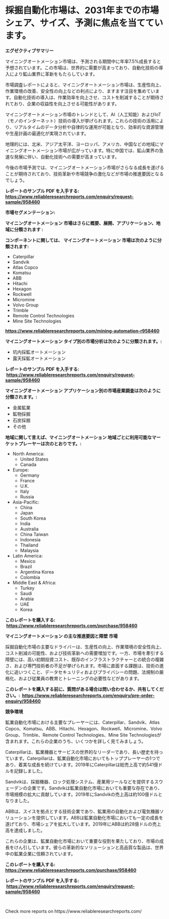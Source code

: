 <p><h1>採掘自動化市場は、2031年までの市場シェア、サイズ、予測に焦点を当てています。</h1></p><p><strong>エグゼクティブサマリー</strong></p>
<p><p>マイニングオートメーション市場は、予測される期間中に年率7.5%成長すると予想されています。この市場は、世界的に需要が高まっており、自動化技術の導入により鉱山業界に革新をもたらしています。</p><p>市場調査レポートによると、マイニングオートメーション市場は、生産性向上、作業環境の改善、安全性の向上などの利点により、ますます注目を集めています。自動化技術の導入は、作業効率を向上させ、コストを削減することが期待されており、企業の収益性を向上させる可能性があります。</p><p>マイニングオートメーション市場のトレンドとして、AI（人工知能）およびIoT（モノのインターネット）技術の導入が挙げられます。これらの技術の活用により、リアルタイムのデータ分析や自律的な運用が可能となり、効率的な資源管理や生産計画の最適化が実現されています。</p><p>地理的には、北米、アジア太平洋、ヨーロッパ、アメリカ、中国などの地域にマイニングオートメーション市場が広がっています。特に中国では、鉱山業界の急速な発展に伴い、自動化技術への需要が高まっています。</p><p>今後の市場予測では、マイニングオートメーション市場がさらなる成長を遂げることが期待されており、技術革新や市場競争の激化などが市場の推進要因となるでしょう。</p></p>
<p><strong>レポートのサンプル PDF を入手する: <a href="https://www.reliableresearchreports.com/enquiry/request-sample/958460">https://www.reliableresearchreports.com/enquiry/request-sample/958460</a></strong></p>
<p><strong>市場セグメンテーション:</strong></p>
<p><strong> マイニングオートメーション 市場はさらに概要、展開、アプリケーション、地域に分類されます :</strong></p>
<p><strong>コンポーネントに関しては、 マイニングオートメーション 市場は次のように分類されます: &nbsp;</strong></p>
<p><ul><li>Caterpillar</li><li>Sandvik</li><li>Atlas Copco</li><li>Komatsu</li><li>ABB</li><li>Hitachi</li><li>Hexagon</li><li>Rockwell</li><li>Micromine</li><li>Volvo Group</li><li>Trimble</li><li>Remote Control Technologies</li><li>Mine Site Technologies</li></ul></p>
<p><strong><a href="https://www.reliableresearchreports.com/mining-automation-r958460">https://www.reliableresearchreports.com/mining-automation-r958460</a></strong></p>
<p><strong> マイニングオートメーション タイプ別の市場分析は次のように分類されます。:</strong></p>
<p><ul><li>坑内採鉱オートメーション</li><li>露天採鉱オートメーション</li></ul></p>
<p><strong>レポートのサンプル PDF を入手する: &nbsp;<a href="https://www.reliableresearchreports.com/enquiry/request-sample/958460">https://www.reliableresearchreports.com/enquiry/request-sample/958460</a></strong></p>
<p><strong> マイニングオートメーション アプリケーション別の市場産業調査は次のように分類されます。:</strong></p>
<p><ul><li>金属鉱業</li><li>鉱物採掘</li><li>石炭採掘</li><li>その他</li></ul></p>
<p><strong>地域に関して言えば、マイニングオートメーション 地域ごとに利用可能なマーケットプレーヤーは次のとおりです。:</strong></p>
<p><ul>
    <li>
        North America:
        <ul>
            <li>United States</li>
            <li>Canada</li>
        </ul>
    </li>
    <li>
        Europe:
        <ul>
            <li>Germany</li>
            <li>France</li>
            <li>U.K.</li>
            <li>Italy</li>
            <li>Russia</li>
        </ul>
    </li>
    <li>
        Asia-Pacific:
        <ul>
            <li>China</li>
            <li>Japan</li>
            <li>South Korea</li>
            <li>India</li>
            <li>Australia</li>
            <li>China Taiwan</li>
            <li>Indonesia</li>
            <li>Thailand</li>
            <li>Malaysia</li>
        </ul>
    </li>
    <li>
        Latin America:
        <ul>
            <li>Mexico</li>
            <li>Brazil</li>
            <li>Argentina Korea</li>
            <li>Colombia</li>
        </ul>
    </li>
    <li>
        Middle East & Africa:
        <ul>
            <li>Turkey</li>
            <li>Saudi</li>
            <li>Arabia</li>
            <li>UAE</li>
            <li>Korea</li>
        </ul>
    </li>
    </ul></p>
<p><strong>このレポートを購入する: &nbsp;<a href="https://www.reliableresearchreports.com/purchase/958460">https://www.reliableresearchreports.com/purchase/958460</a></strong></p>
<p><strong>マイニングオートメーション の主な推進要因と障壁 市場</strong></p>
<p><p>採掘自動化市場の主要なドライバーは、生産性の向上、作業環境の安全性向上、コスト削減の可能性、および技術革新への需要増加です。一方、市場を牽引する障壁には、高い初期投資コスト、既存のインフラストラクチャーとの統合の複雑さ、および専門技術者の不足が挙げられます。市場に直面する課題は、技術の進化に追いつくこと、データセキュリティおよびプライバシーの問題、法規制の厳格化、および従業員の教育とトレーニングの必要性などがあります。</p></p>
<p><strong>このレポートを購入する前に、質問がある場合は問い合わせるか、共有してください。:&nbsp; <a href="https://www.reliableresearchreports.com/enquiry/pre-order-enquiry/958460">https://www.reliableresearchreports.com/enquiry/pre-order-enquiry/958460</a></strong></p>
<p><strong>競争環境</strong></p>
<p><p>鉱業自動化市場における主要なプレーヤーには、Caterpillar、Sandvik、Atlas Copco、Komatsu、ABB、Hitachi、Hexagon、Rockwell、Micromine、Volvo Group、Trimble、Remote Control Technologies、Mine Site Technologiesが含まれます。これらの企業のうち、いくつかを詳しく見てみましょう。</p><p>Caterpillarは、鉱業機器とサービスの世界的なリーダーであり、長い歴史を持っています。Caterpillarは、鉱業自動化市場においてもトッププレーヤーの1つであり、着実な成長を続けています。2019年にCaterpillarは総売上高で約541億ドルを記録しました。</p><p>Sandvikは、採掘機器、ロック処理システム、産業用ツールなどを提供するスウェーデンの企業です。Sandvikは鉱業自動化市場においても重要な存在であり、市場規模の拡大に貢献しています。2019年にSandvikの売上高は約100億ドルとなりました。</p><p>ABBは、スイスを拠点とする技術企業であり、鉱業用の自動化および電気機器ソリューションを提供しています。ABBは鉱業自動化市場においても一定の成長を遂げており、市場シェアを拡大しています。2019年にABBは約28億ドルの売上高を達成しました。</p><p>これらの企業は、鉱業自動化市場において重要な役割を果たしており、市場の成長をけん引しています。彼らの革新的なソリューションと高品質な製品は、世界中の鉱業企業に信頼されています。</p></p>
<p><strong>このレポートを購入する: &nbsp; <a href="https://www.reliableresearchreports.com/purchase/958460">https://www.reliableresearchreports.com/purchase/958460</a></strong></p>
<p><strong>レポートのサンプル PDF を入手する: &nbsp;<a href="https://www.reliableresearchreports.com/enquiry/request-sample/958460">https://www.reliableresearchreports.com/enquiry/request-sample/958460</a></strong><strong></strong></p>
<p>&nbsp;</p>
<p>Check more reports on https://www.reliableresearchreports.com/</p>